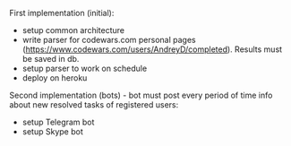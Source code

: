 First implementation (initial):
- setup common architecture
- write parser for codewars.com personal pages (https://www.codewars.com/users/AndreyD/completed). Results must be saved in db.
- setup parser to work on schedule
- deploy on heroku

Second implementation (bots) - bot must post every period of time info about new resolved tasks of registered users:
- setup Telegram bot
- setup Skype bot
